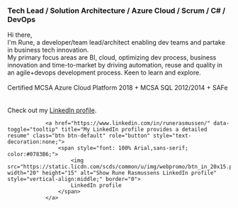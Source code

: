 ### Tech Lead / Solution Architecture / Azure Cloud / Scrum / C# / DevOps
Hi there,
<br />
I'm Rune, a developer/team lead/architect enabling dev teams and partake in business tech innovation. 
<br />
My primary focus areas are BI, cloud, optimizing dev process, business innovation and time-to-market by driving automation, reuse and quality in an agile+devops development process. 
Keen to learn and explore. 
<br /> <br />
Certified MCSA Azure Cloud Platform 2018 + MCSA SQL 2012/2014 + SAFe
<br /> <br /> <br />
Check out my [LinkedIn profile](https://www.linkedin.com/in/runerasmussen/). 

                <a href="https://www.linkedin.com/in/runerasmussen/" data-toggle="tooltip" title="My LinkedIn profile provides a detailed resume" class="btn btn-default" role="button" style="text-decoration:none;">
                    <span style="font: 100% Arial,sans-serif; color:#0783B6;">
                        <img src="https://static.licdn.com/scds/common/u/img/webpromo/btn_in_20x15.png" width="20" height="15" alt="Show Rune Rasmussens LinkedIn profile" style="vertical-align:middle;" border="0">
                        LinkedIn profile
                    </span>
                </a>
